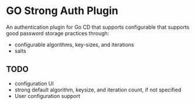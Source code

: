 GO Strong Auth Plugin
=====================
An authentication plugin for Go CD that supports configurable that supports good password storage practices through:

- configurable algorithms, key-sizes, and iterations
- salts

TODO
----
- configuration UI
- strong default algorithm, keysize, and iteration count, if not specified
- User configuration support